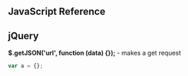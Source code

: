 JavaScript Reference
-------------------------------------------------------------------------------

jQuery
-------------------------------------------------------------------------------

**$.getJSON('url', function (data) {});** - makes a get request

```javascript
var a = {};
```
